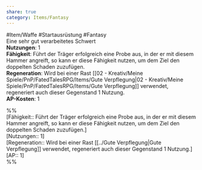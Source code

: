 ```yaml
---
share: true
category: Items/Fantasy
---
```

  
#Item/Waffe #Startausrüstung #Fantasy   
Eine sehr gut verarbeitetes Schwert  
**Nutzungen**:  1  
**Fähigkeit**: Führt der Träger erfolgreich eine Probe aus, in der er mit diesem Hammer angreift, so kann er diese Fähigkeit nutzen, um dem Ziel den doppelten Schaden zuzufügen.  
**Regeneration**: Wird bei einer Rast [[02 - Kreativ/Meine Spiele/PnP/FatedTalesRPG/Items/Gute Verpflegung|02 - Kreativ/Meine Spiele/PnP/FatedTalesRPG/Items/Gute Verpflegung]] verwendet, regeneriert auch dieser Gegenstand 1 Nutzung.  
**AP-Kosten**: 1  
  
%%  
[Fähigkeit:: Führt der Träger erfolgreich eine Probe aus, in der er mit diesem Hammer angreift, so kann er diese Fähigkeit nutzen, um dem Ziel den doppelten Schaden zuzufügen.]  
[Nutzungen:: 1]  
[Regeneration:: Wird bei einer Rast [[../Gute Verpflegung|Gute Verpflegung]] verwendet, regeneriert auch dieser Gegenstand 1 Nutzung.]   
[AP:: 1]  
%%